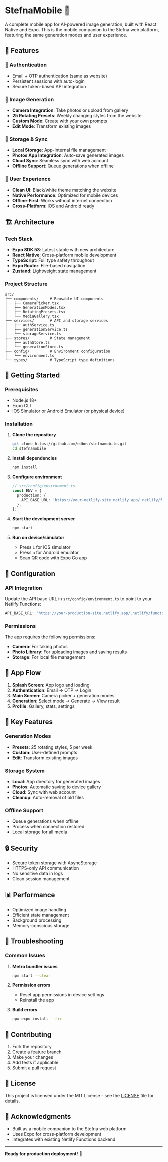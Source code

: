 # StefnaMobile 📱

A complete mobile app for AI-powered image generation, built with React Native and Expo. This is the mobile companion to the Stefna web platform, featuring the same generation modes and user experience.

## 🚀 Features

### 🔐 Authentication
- Email + OTP authentication (same as website)
- Persistent sessions with auto-login
- Secure token-based API integration

### 📸 Image Generation
- **Camera Integration**: Take photos or upload from gallery
- **25 Rotating Presets**: Weekly changing styles from the website
- **Custom Mode**: Create with your own prompts
- **Edit Mode**: Transform existing images

### 💾 Storage & Sync
- **Local Storage**: App-internal file management
- **Photos App Integration**: Auto-save generated images
- **Cloud Sync**: Seamless sync with web account
- **Offline Support**: Queue generations when offline

### 🎨 User Experience
- **Clean UI**: Black/white theme matching the website
- **Native Performance**: Optimized for mobile devices
- **Offline-First**: Works without internet connection
- **Cross-Platform**: iOS and Android ready

## 🏗️ Architecture

### Tech Stack
- **Expo SDK 53**: Latest stable with new architecture
- **React Native**: Cross-platform mobile development
- **TypeScript**: Full type safety throughout
- **Expo Router**: File-based navigation
- **Zustand**: Lightweight state management

### Project Structure
```
src/
├── components/     # Reusable UI components
│   ├── CameraPicker.tsx
│   ├── GenerationModes.tsx
│   ├── RotatingPresets.tsx
│   └── MediaGallery.tsx
├── services/       # API and storage services
│   ├── authService.ts
│   ├── generationService.ts
│   └── storageService.ts
├── stores/         # State management
│   ├── authStore.ts
│   └── generationStore.ts
├── config/         # Environment configuration
│   └── environment.ts
└── types/          # TypeScript type definitions
```

## 🚀 Getting Started

### Prerequisites
- Node.js 18+
- Expo CLI
- iOS Simulator or Android Emulator (or physical device)

### Installation

1. **Clone the repository**
   ```bash
   git clone https://github.com/edbns/stefnamobile.git
   cd stefnamobile
   ```

2. **Install dependencies**
   ```bash
   npm install
   ```

3. **Configure environment**
   ```typescript
   // src/config/environment.ts
   const ENV = {
     production: {
       API_BASE_URL: 'https://your-netlify-site.netlify.app/.netlify/functions',
     },
   };
   ```

4. **Start the development server**
   ```bash
   npm start
   ```

5. **Run on device/simulator**
   - Press `i` for iOS simulator
   - Press `a` for Android emulator
   - Scan QR code with Expo Go app

## 🔧 Configuration

### API Integration
Update the API base URL in `src/config/environment.ts` to point to your Netlify Functions:

```typescript
API_BASE_URL: 'https://your-production-site.netlify.app/.netlify/functions'
```

### Permissions
The app requires the following permissions:
- **Camera**: For taking photos
- **Photo Library**: For uploading images and saving results
- **Storage**: For local file management

## 📱 App Flow

1. **Splash Screen**: App logo and loading
2. **Authentication**: Email → OTP → Login
3. **Main Screen**: Camera picker + generation modes
4. **Generation**: Select mode → Generate → View result
5. **Profile**: Gallery, stats, settings

## 🎯 Key Features

### Generation Modes
- **Presets**: 25 rotating styles, 5 per week
- **Custom**: User-defined prompts
- **Edit**: Transform existing images

### Storage System
- **Local**: App directory for generated images
- **Photos**: Automatic saving to device gallery
- **Cloud**: Sync with web account
- **Cleanup**: Auto-removal of old files

### Offline Support
- Queue generations when offline
- Process when connection restored
- Local storage for all media

## 🔒 Security

- Secure token storage with AsyncStorage
- HTTPS-only API communication
- No sensitive data in logs
- Clean session management

## 📊 Performance

- Optimized image handling
- Efficient state management
- Background processing
- Memory-conscious storage

## 🐛 Troubleshooting

### Common Issues

1. **Metro bundler issues**
   ```bash
   npm start --clear
   ```

2. **Permission errors**
   - Reset app permissions in device settings
   - Reinstall the app

3. **Build errors**
   ```bash
   npx expo install --fix
   ```

## 🤝 Contributing

1. Fork the repository
2. Create a feature branch
3. Make your changes
4. Add tests if applicable
5. Submit a pull request

## 📄 License

This project is licensed under the MIT License - see the [LICENSE](LICENSE) file for details.

## 🙏 Acknowledgments

- Built as a mobile companion to the Stefna web platform
- Uses Expo for cross-platform development
- Integrates with existing Netlify Functions backend

---

**Ready for production deployment!** 🚀
